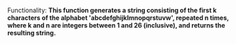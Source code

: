 Functionality: **This function generates a string consisting of the first k characters of the alphabet 'abcdefghijklmnopqrstuvw', repeated n times, where k and n are integers between 1 and 26 (inclusive), and returns the resulting string.**
